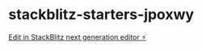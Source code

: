 # stackblitz-starters-jpoxwy

[Edit in StackBlitz next generation editor ⚡️](https://stackblitz.com/~/github.com/meenadevi86/stackblitz-starters-jpoxwy)